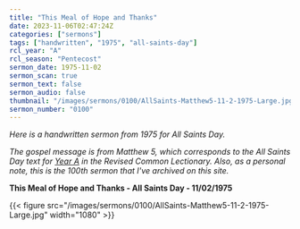 ```yaml
---
title: "This Meal of Hope and Thanks"
date: 2023-11-06T02:47:24Z
categories: ["sermons"]
tags: ["handwritten", "1975", "all-saints-day"]
rcl_year: "A"
rcl_season: "Pentecost"
sermon_date: 1975-11-02
sermon_scan: true
sermon_text: false
sermon_audio: false
thumbnail: "/images/sermons/0100/AllSaints-Matthew5-11-2-1975-Large.jpg"
sermon_number: "0100"
---
```


_Here is a handwritten sermon from 1975 for All Saints Day._

<!--more-->

_The gospel message is from Matthew 5, which corresponds to the All Saints Day text for [Year A](https://lectionary.library.vanderbilt.edu/texts/?y=17134&z=p&d=83) in the Revised Common Lectionary. Also, as a personal note, this is the 100th sermon that I've archived on this site._

**This Meal of Hope and Thanks - All Saints Day - 11/02/1975**

{{< figure src="/images/sermons/0100/AllSaints-Matthew5-11-2-1975-Large.jpg" width="1080" >}}
